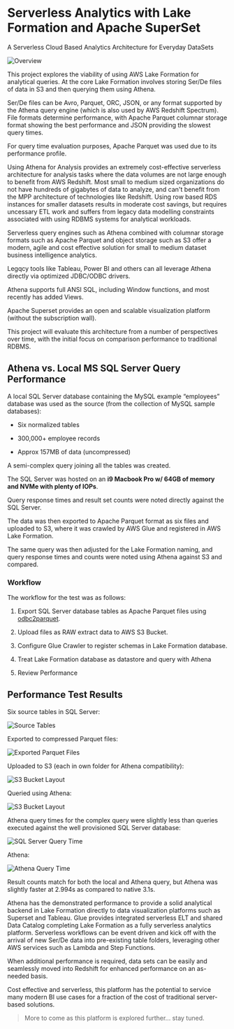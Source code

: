 # Serverless Analytics with Lake Formation and Apache SuperSet
A Serverless Cloud Based Analytics Architecture for Everyday DataSets

![Overview](images/overview.png)

This project explores the viability of using AWS Lake Formation for analytical queries. At the core Lake Formation involves storing Ser/De files of data in S3 and then querying them using Athena. 

Ser/De files can be Avro, Parquet, ORC, JSON, or any format supported by the Athena query engine (which is also used by AWS Redshift Spectrum). File formats determine performance, with Apache Parquet columnar storage format showing the best performance and JSON providing the slowest query times. 

For query time evaluation purposes, Apache Parquet was used due to its performance profile. 

Using Athena for Analysis provides an extremely cost-effective serverless architecture for analysis tasks where the data volumes are not large enough to benefit from AWS Redshift. Most small to medium sized organizations do not have hundreds of gigabytes of data to analyze, and can't benefit from the MPP architecture of technologies like Redshift.  Using row based RDS instances for smaller datasets results in moderate cost savings, but requires uncessary ETL work and suffers from legacy data modelling constraints associated with using RDBMS systems for analytical workloads.

Serverless query engines such as Athena combined with columnar storage formats such as Apache Parquet and object storage such as S3 offer a modern, agile and cost effective solution for small to medium dataset business intelligence analytics.

Legqcy tools like Tableau, Power BI and others can all leverage Athena directly via optimized JDBC/ODBC drivers. 

Athena supports full ANSI SQL, including Window functions, and most recently has added Views. 

Apache Superset provides an open and scalable visualization platform (without the subscription wall).

This project will evaluate this architecture from a number of perspectives over time, with the initial focus on comparison performance to traditional RDBMS.

## Athena vs. Local MS SQL Server Query Performance

A local SQL Server database containing the MySQL example “employees” database was used as the source (from the collection of MySQL sample databases): 

- Six normalized tables 

- 300,000+ employee records 

- Approx 157MB of data (uncompressed) 

A semi-complex query joining all the tables was created. 

The SQL Server was hosted on an __i9 Macbook Pro w/ 64GB of memory and NVMe with plenty of IOPs__. 

Query response times and result set counts were noted directly against the SQL Server. 

The data was then exported to Apache Parquet format as six files and uploaded to S3, where it was crawled by AWS Glue and registered in AWS Lake Formation. 

The same query was then adjusted for the Lake Formation naming, and query response times and counts were noted using Athena against S3 and compared. 

### Workflow 

The workflow for the test was as follows: 

1. Export SQL Server database tables as Apache Parquet files using [odbc2parquet](https://github.com/pacman82/odbc2parquet). 

2. Upload files as RAW extract data to AWS S3 Bucket. 

3. Configure Glue Crawler to register schemas in Lake Formation database. 

4. Treat Lake Formation database as datastore and query with Athena 

5. Review Performance 

## Performance Test Results 

Six source tables in SQL Server: 

![Source Tables](images/sakila-tables.png)

Exported to compressed Parquet files: 

![Exported Parquet Files](images/parquet-files.png)
  
Uploaded to S3 (each in own folder for Athena compatibility): 

![S3 Bucket Layout](images/s3-bucket-layout.png)
 
Queried using Athena: 

![S3 Bucket Layout](images/athena-query.png)
 
Athena query times for the complex query were slightly less than queries executed against the well provisioned SQL Server database: 

![SQL Server Query Time](images/mssql-query-time.png)
 
Athena: 

![Athena Query Time](images/athena-query-time.png)
 
Result counts match for both the local and Athena query, but Athena was slightly faster at 2.994s as compared to native 3.1s. 

Athena has the demonstrated performance to provide a solid analytical backend in Lake Formation directly to data visualization platforms such as Superset and Tableau.   Glue provides integrated serverless ELT and shared Data Catalog completing Lake Formation as a fully serverless analytics platform.  Serverless workflows can be event driven and kick off with the arrival of new Ser/De data into pre-existing table folders, leveraging other AWS services such as Lambda and Step Functions. 

When additional performance is required, data sets can be easily and seamlessly moved into Redshift for enhanced performance on an as-needed basis. 

Cost effective and serverless, this platform has the potential to service many modern BI use cases for a fraction of the cost of traditional server-based solutions.  

> More to come as this platform is explored further... stay tuned.